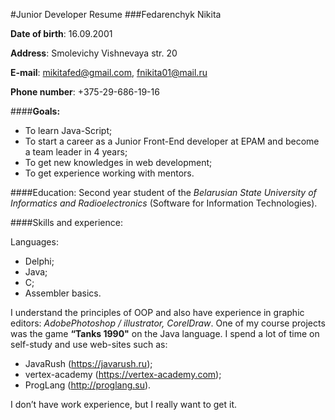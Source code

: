 #Junior Developer Resume
###Fedarenchyk Nikita

**Date of birth**: 16.09.2001

**Address**: Smolevichy Vishnevaya str. 20

**E-mail**: mikitafed@gmail.com, fnikita01@mail.ru
	        
**Phone number**:  +375-29-686-19-16

####**Goals:**
* To learn Java-Script;
* To start a career as a Junior Front-End developer at EPAM and become a team leader in 4 years;
* To get new knowledges in web development;
* To get experience working with mentors.

####Education: 
Second year student of the *Belarusian State University of Informatics and Radioelectronics* (Software for Information Technologies).

####Skills and experience:

Languages:
* Delphi;
* Java;
* C;
* Assembler basics.

I understand the principles of OOP and also have experience in graphic editors: *AdobePhotoshop / illustrator, CorelDraw*. One of my course projects was the game __“Tanks 1990"__ on the Java language. I spend a lot of time on self-study and use web-sites such as:
* JavaRush (https://javarush.ru);
* vertex-academy (https://vertex-academy.com);
* ProgLang (http://proglang.su).

I don’t have work experience, but I really want to get it.


